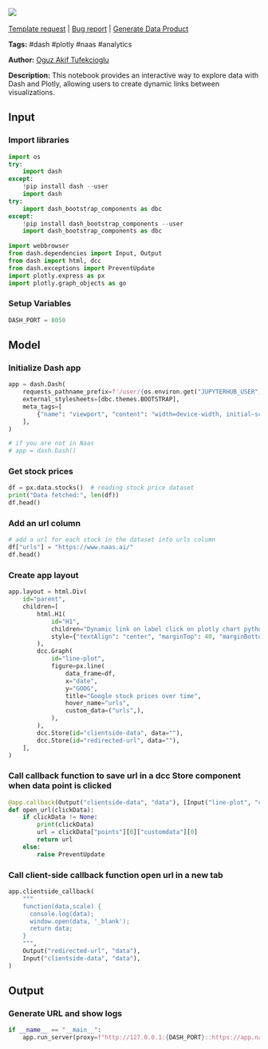 <a href="https://app.naas.ai/user-redirect/naas/downloader?url=https://raw.githubusercontent.com/jupyter-naas/awesome-notebooks/master/Dash/Dash_Plotly_Dynamic_Link.ipynb" target="_parent"><img src="https://naasai-public.s3.eu-west-3.amazonaws.com/open_in_naas.svg"/></a><br><br><a href="https://github.com/jupyter-naas/awesome-notebooks/issues/new?assignees=&labels=&template=template-request.md&title=Tool+-+Action+of+the+notebook+">Template request</a> | <a href="https://github.com/jupyter-naas/awesome-notebooks/issues/new?assignees=&labels=bug&template=bug_report.md&title=Dash+-+Plotly+Dynamic+Link:+Error+short+description">Bug report</a> | <a href="https://app.naas.ai/user-redirect/naas/downloader?url=https://raw.githubusercontent.com/jupyter-naas/awesome-notebooks/master/Naas/Naas_Start_data_product.ipynb" target="_parent">Generate Data Product</a>

**Tags:** #dash #plotly #naas #analytics

**Author:** [Oguz Akif Tufekcioglu](https://www.linkedin.com/in/oguzakiftufekcioglu/)

**Description:** This notebook provides an interactive way to explore data with Dash and Plotly, allowing users to create dynamic links between visualizations.

## Input

### Import libraries


```python
import os
try:
    import dash
except:
    !pip install dash --user
    import dash
try:
    import dash_bootstrap_components as dbc
except:
    !pip install dash_bootstrap_components --user
    import dash_bootstrap_components as dbc
    
import webbrowser
from dash.dependencies import Input, Output
from dash import html, dcc
from dash.exceptions import PreventUpdate
import plotly.express as px
import plotly.graph_objects as go
```

### Setup Variables


```python
DASH_PORT = 8050
```

## Model

### Initialize Dash app


```python
app = dash.Dash(
    requests_pathname_prefix=f'/user/{os.environ.get("JUPYTERHUB_USER")}/proxy/{DASH_PORT}/',
    external_stylesheets=[dbc.themes.BOOTSTRAP],
    meta_tags=[
        {"name": "viewport", "content": "width=device-width, initial-scale=1.0"}
    ],
)

# if you are not in Naas
# app = dash.Dash()
```

### Get stock prices


```python
df = px.data.stocks()  # reading stock price dataset
print("Data fetched:", len(df))
df.head()
```

### Add an url column


```python
# add a url for each stock in the dataset into urls column
df["urls"] = "https://www.naas.ai/"
df.head()
```

### Create app layout


```python
app.layout = html.Div(
    id="parent",
    children=[
        html.H1(
            id="H1",
            children="Dynamic link on label click on plotly chart python",
            style={"textAlign": "center", "marginTop": 40, "marginBottom": 40},
        ),
        dcc.Graph(
            id="line-plot",
            figure=px.line(
                data_frame=df,
                x="date",
                y="GOOG",
                title="Google stock prices over time",
                hover_name="urls",
                custom_data=("urls",),
            ),
        ),
        dcc.Store(id="clientside-data", data=""),
        dcc.Store(id="redirected-url", data=""),
    ],
)
```

### Call callback function to save url in a dcc Store component when data point is clicked


```python
@app.callback(Output("clientside-data", "data"), [Input("line-plot", "clickData")])
def open_url(clickData):
    if clickData != None:
        print(clickData)
        url = clickData["points"][0]["customdata"][0]
        return url
    else:
        raise PreventUpdate
```

### Call client-side callback function open url in a new tab


```python
app.clientside_callback(
    """
    function(data,scale) {
      console.log(data);
      window.open(data, '_blank');
      return data;
    }
    """,
    Output("redirected-url", "data"),
    Input("clientside-data", "data"),
)
```

## Output

### Generate URL and show logs


```python
if __name__ == "__main__":
    app.run_server(proxy=f"http://127.0.0.1:{DASH_PORT}::https://app.naas.ai")
```
